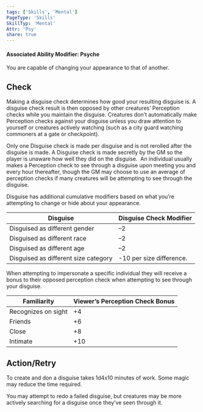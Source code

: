 ```yaml
---
tags: ['Skills', 'Mental']
PageType: 'Skills'
SkillTyp: 'Mental'
Attr: 'Psy'
share: true
---
```

#### Associated Ability Modifier: Psyche
You are capable of changing your appearance to that of another.
## Check

Making a disguise check determines how good your resulting disguise is. A disguise check result is then opposed by other creatures’ Perception checks while you maintain the disguise. Creatures don’t automatically make Perception checks against your disguise unless you draw attention to yourself or creatures actively watching (such as a city guard watching commoners at a gate or checkpoint).

Only one Disguise check is made per disguise and is not rerolled after the disguise is made. A Disguise check is made secretly by the GM so the player is unaware how well they did on the disguise.  An individual usually makes a Perception check to see through a disguise upon meeting you and every hour thereafter, though the GM may choose to use an average of perception checks if many creatures will be attempting to see through the disguise.

Disguise has additional cumulative modifiers based on what you’re attempting to change or hide about your appearance.


|Disguise|Disguise Check Modifier|
|---|---|
|Disguised as different gender|–2|
|Disguised as different race|–2|
|Disguised as different age|–2|
|Disguised as different size category|-10 per size difference.|

When attempting to impersonate a specific individual they will receive a bonus to their opposed perception check when attempting to see through your disguise.


|Familiarity|Viewer’s Perception Check Bonus|
|---|---|
|Recognizes on sight|+4|
|Friends|+6|
|Close|+8|
|Intimate|+10|

## Action/Retry

To create and don a disguise takes 1d4x10 minutes of work. Some magic may reduce the time required.

You may attempt to redo a failed disguise, but creatures may be more actively searching for a disguise once they’ve seen through it.